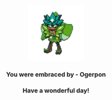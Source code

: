 <p align="center">
    <img src="https://raw.githubusercontent.com/PokeAPI/sprites/master/sprites/pokemon/1017.png" width="150" height="150">
</p>
<h3 align="center">You were embraced by - <b>Ogerpon</b></h3>
<h3 align="center">Have a wonderful day!</h3>
